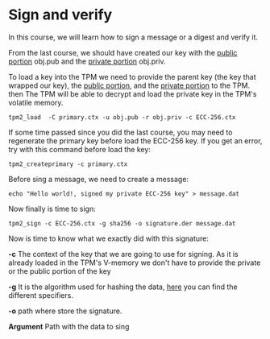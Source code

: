 # Sign and verify

In this course, we will learn how to sign a message or a digest and verify it.

From the last course, we should have created our key with the [public portion](include_reference) obj.pub and the [private portion](include_reference) obj.priv.

To load a key into the TPM we need to provide the parent key (the key that wrapped our key), the [public portion](include_reference), and the [private portion](include_reference) to the TPM.
then The TPM will be able to decrypt and load the private key in the TPM's volatile memory.

```
tpm2_load  -C primary.ctx -u obj.pub -r obj.priv -c ECC-256.ctx
```

If some time passed since you did the last course, you may need to regenerate the primary key before load the ECC-256 key. If you get an error, try with this command before load the key:

```
tpm2_createprimary -c primary.ctx
```

Before sing a message, we need to create a message:
```
echo "Hello world!, signed my private ECC-256 key" > message.dat
```

Now finally is time to sign:

```
tpm2_sign -c ECC-256.ctx -g sha256 -o signature.der message.dat
```

Now is time to know what we exactly did with this signature:

**-c** The context of the key that we are going to use for signing. As it is already loaded in the TPM's V-memory we don't have to provide the private or the public portion of the key 

**-g** It is the algorithm used for hashing the data, [here](https://github.com/tpm2-software/tpm2-tools/blob/master/man/common/alg.md#hashing-algorithms) you can find the different specifiers.

**-o** path where store the signature.

**Argument** Path with the data to sing

